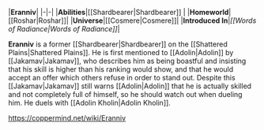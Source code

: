 |**Eranniv**|
|-|-|
|**Abilities**|[[Shardbearer\|Shardbearer]] |
|**Homeworld**|[[Roshar\|Roshar]]|
|**Universe**|[[Cosmere\|Cosmere]]|
|**Introduced In**|*[[Words of Radiance\|Words of Radiance]]*|

**Eranniv** is a former [[Shardbearer\|Shardbearer]] on the [[Shattered Plains\|Shattered Plains]].
He is first mentioned to [[Adolin\|Adolin]] by [[Jakamav\|Jakamav]], who describes him as being boastful and insisting that his skill is higher than his ranking would show, and that he would accept an offer which others refuse in order to stand out. Despite this [[Jakamav\|Jakamav]] still warns [[Adolin\|Adolin]] that he is actually skilled and not completely full of himself, so he should watch out when dueling him.
He duels with [[Adolin Kholin\|Adolin Kholin]].



https://coppermind.net/wiki/Eranniv